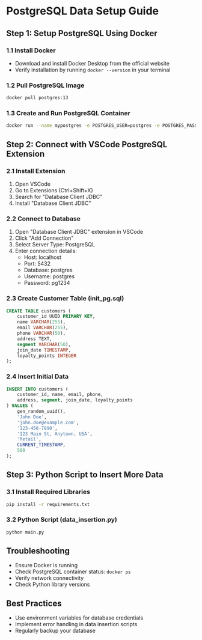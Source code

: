 # PostgreSQL Data Setup Guide
## Step 1: Setup PostgreSQL Using Docker

### 1.1 Install Docker
- Download and install Docker Desktop from the official website
- Verify installation by running `docker --version` in your terminal

### 1.2 Pull PostgreSQL Image
```bash
docker pull postgres:13
```

### 1.3 Create and Run PostgreSQL Container
```bash
docker run --name mypostgres -e POSTGRES_USER=postgres -e POSTGRES_PASSWORD=pg1234 -e POSTGRES_DB=postgres -p 5432:5432 -d postgres:13
```

## Step 2: Connect with VSCode PostgreSQL Extension

### 2.1 Install Extension
1. Open VSCode
2. Go to Extensions (Ctrl+Shift+X)
3. Search for "Database Client JDBC"
4. Install "Database Client JDBC"

### 2.2 Connect to Database
1. Open "Database Client JDBC" extension in VSCode
2. Click "Add Connection"
3. Select Server Type: PostgreSQL
4. Enter connection details:
   - Host: localhost
   - Port: 5432
   - Database: postgres
   - Username: postgres
   - Password: pg1234

### 2.3 Create Customer Table (init_pg.sql)
```sql
CREATE TABLE customers (
    customer_id UUID PRIMARY KEY,
    name VARCHAR(255),
    email VARCHAR(255),
    phone VARCHAR(50),
    address TEXT,
    segment VARCHAR(50),
    join_date TIMESTAMP,
    loyalty_points INTEGER
);
```

### 2.4 Insert Initial Data
```sql
INSERT INTO customers (
    customer_id, name, email, phone, 
    address, segment, join_date, loyalty_points
) VALUES (
    gen_random_uuid(), 
    'John Doe', 
    'john.doe@example.com', 
    '123-456-7890',
    '123 Main St, Anytown, USA',
    'Retail',
    CURRENT_TIMESTAMP,
    500
);
```

## Step 3: Python Script to Insert More Data

### 3.1 Install Required Libraries
```bash
pip install -r requirements.txt
```

### 3.2 Python Script (data_insertion.py)
```python
python main.py
```

## Troubleshooting
- Ensure Docker is running
- Check PostgreSQL container status: `docker ps`
- Verify network connectivity
- Check Python library versions

## Best Practices
- Use environment variables for database credentials
- Implement error handling in data insertion scripts
- Regularly backup your database